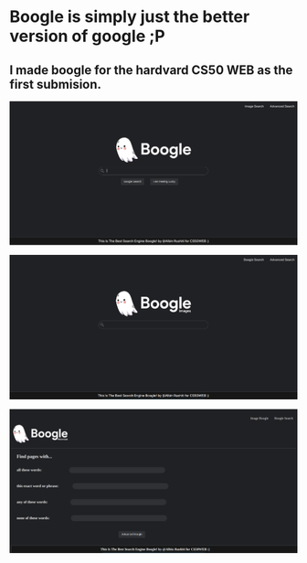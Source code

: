 # Boogle is simply just the better version of google ;P

## I made boogle for the hardvard CS50 WEB as the first submision.

![demo1](./demo.png)

![demo2](./demo2.png)

![demo3](./demo3.png)
